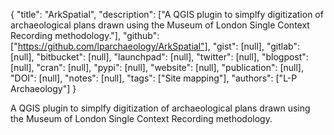 {
  "title": "ArkSpatial",
  "description": ["A QGIS plugin to simplfy digitization of archaeological plans drawn using the Museum of London Single Context Recording methodology."],
  "github": ["https://github.com/lparchaeology/ArkSpatial"],
  "gist": [null],
  "gitlab": [null],
  "bitbucket": [null],
  "launchpad": [null],
  "twitter": [null],
  "blogpost": [null],
  "cran": [null],
  "pypi": [null],
  "website": [null],
  "publication": [null],
  "DOI": [null],
  "notes": [null],
  "tags": ["Site mapping"],
  "authors": ["L-P Archaeology"]
}

<!-- Generated by csv2md.R – do not edit by hand -->

A QGIS plugin to simplfy digitization of archaeological plans drawn using the Museum of London Single Context Recording methodology.